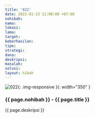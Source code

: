 ```yaml
---
title: '022'
date: 2022-01-23 11:08:00 +07:00
nohibah:
nama:
lokasi:
lama:
target:
keberhasilan:
tipe:
strategi:
dana:
deskripsi:
masalah:
solusi:
layout: hibah
---
```


![022](/static/img/hibahcms/022.png){: .img-responsive }{: width="350" }

### {{ page.nohibah }} - {{ page.title }}

{{ page.deskripsi }}
